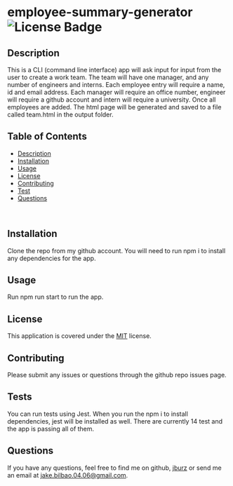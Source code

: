 # employee-summary-generator   ![License Badge](https://img.shields.io/badge/License-MIT-blue)
## Description  
This is a CLI (command line interface) app will ask input for input from the user to create a work team.  The team will have one manager, and any number of engineers and interns.  Each employee entry will require a name, id and email address.  Each manager will require an office number, engineer will require a github account and intern will require a university.  Once all employees are added.  The html page will be generated and saved to a file called team.html in the output folder.
<br>

## Table of Contents
  * [Description](#Description)
  * [Installation](#Installation)
  * [Usage](#Usage)
  * [License](#License)
  * [Contributing](#Contributing)
  * [Test](#Tests)
  * [Questions](#Questions)
<br>

## Installation
Clone the repo from my github account.  You will need to run npm i to install any dependencies for the app.
<br>

## Usage
Run npm run start to run the app.
<br>

## License
This application is covered under the [MIT](https://www.opensource.org/licenses) license.
<br>

## Contributing
Please submit any issues or questions through the github repo issues page.
<br>

## Tests
You can run tests using Jest.  When you run the npm i to install dependencies, jest will be installed as well.  There are currently 14 test and the app is passing all of them.
<br>

## Questions
If you have any questions, feel free to find me on github, [jburz](https://www.github.com/jburz) or send me an email at jake.bilbao.04.06@gmail.com.
  